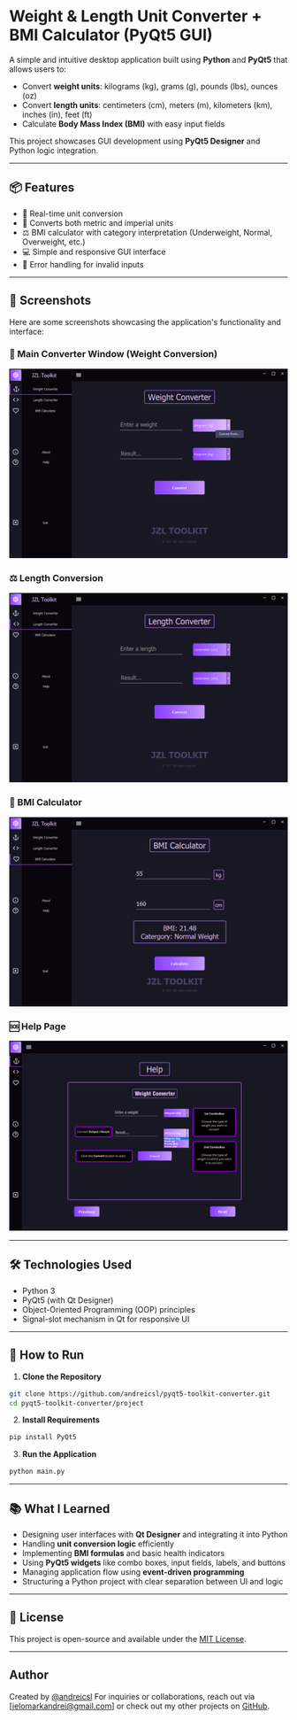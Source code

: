 # Weight & Length Unit Converter + BMI Calculator (PyQt5 GUI)

A simple and intuitive desktop application built using **Python** and **PyQt5** that allows users to:

- Convert **weight units**: kilograms (kg), grams (g), pounds (lbs), ounces (oz)
- Convert **length units**: centimeters (cm), meters (m), kilometers (km), inches (in), feet (ft)
- Calculate **Body Mass Index (BMI)** with easy input fields

This project showcases GUI development using **PyQt5 Designer** and Python logic integration.

---

## 📦 Features

- 🧮 Real-time unit conversion
- 📏 Converts both metric and imperial units
- ⚖️ BMI calculator with category interpretation (Underweight, Normal, Overweight, etc.)
- 💻 Simple and responsive GUI interface
- 🧠 Error handling for invalid inputs

---

## 📸 Screenshots

Here are some screenshots showcasing the application's functionality and interface:

### 🧮 Main Converter Window (Weight Conversion)

![Main Window](project/images/screenshot_1.png)

### ⚖️ Length Conversion

![Conversion Tab](project/images/screenshot_2.png)

### 🧠 BMI Calculator

![BMI Calculator](project/images/screenshot_4.png)

### 🆘 Help Page

![Help Page](project/images/screenshot_3.png)

---

## 🛠️ Technologies Used

- Python 3
- PyQt5 (with Qt Designer)
- Object-Oriented Programming (OOP) principles
- Signal-slot mechanism in Qt for responsive UI

---

## 🚀 How to Run

1. **Clone the Repository**

```bash
git clone https://github.com/andreicsl/pyqt5-toolkit-converter.git
cd pyqt5-toolkit-converter/project
```

2. **Install Requirements**

```bash
pip install PyQt5
```

3. **Run the Application**

```bash
python main.py
```

---

## 📚 What I Learned

- Designing user interfaces with **Qt Designer** and integrating it into Python
- Handling **unit conversion logic** efficiently
- Implementing **BMI formulas** and basic health indicators
- Using **PyQt5 widgets** like combo boxes, input fields, labels, and buttons
- Managing application flow using **event-driven programming**
- Structuring a Python project with clear separation between UI and logic

---

## 📄 License

This project is open-source and available under the [MIT License](LICENSE).

---

## Author

Created by [@andreicsl](https://github.com/andreicsl)
For inquiries or collaborations, reach out via [jelomarkandrei@gmail.com] or check out my other projects on [GitHub](https://github.com/andreicsl).
